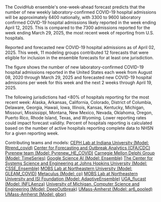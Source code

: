 The CovidHub ensemble's one-week-ahead forecast predicts that the number of new weekly laboratory-confirmed COVID-19 hospital admissions will be approximately 6400 nationally, with 3300 to 9600 laboratory confirmed COVID-19 hospital admissions likely reported in the week ending April 12, 2025. This is compared to the 7300 admissions reported for the week ending March 29, 2025, the most recent week of reporting from U.S. hospitals.

Reported and forecasted new COVID-19 hospital admissions as of April 02, 2025. This week, 11 modeling groups contributed 12 forecasts that were eligible for inclusion in the ensemble forecasts for at least one jurisdiction.

The figure shows the number of new laboratory-confirmed COVID-19 hospital admissions reported in the United States each week from August 08, 2020 through March 29, 2025 and forecasted new COVID-19 hospital admissions per week for this week and the next 2 weeks through April 19, 2025.

The following jurisdictions had <80% of hospitals reporting for the most recent week: Alaska, Arkansas, California, Colorado, District of Columbia, Delaware, Georgia, Hawaii, Iowa, Illinois, Kansas, Kentucky, Michigan, Missouri, Mississippi, Montana, New Mexico, Nevada, Oklahoma, Oregon, Puerto Rico, Rhode Island, Texas, and Wyoming. Lower reporting rates could impact forecast validity. Percent of hospitals reporting is calculated based on the number of active hospitals reporting complete data to NHSN for a given reporting week.

Contributing teams and models:
[CEPH Lab at Indiana University (Model: Rtrend_covid)](https://publichealth.indiana.edu/research/faculty-directory/profile.html?user=majelli)
[Center for Forecasting and Outbreak Analytics (CFA/CDC) Pyrenew team (Model: Pyrenew_HE_COVID)](https://github.com/cdcgov/pyrenew-hew)
[Carnegie Mellon Delphi Group (Model: TimeSeries)](https://github.com/cmu-delphi/exploration-tooling/)
[Google Science AI (Model: Ensemble)](NA)
[The Center for Systems Science and Engineering at Johns Hopkins University (Model: CSSE_Ensemble)](NA)
[MOBS Lab at Northeastern University (Model: GLEAM_COVID)](https://www.mobs-lab.org/)
[Metaculus (Model: cp)](https://www.metaculus.com/questions/30049/us-covid-hospitalization-forecasts-2024-25/)
[MOBS Lab at Northeastern University and ISI Foundation (Model: AdaptiveEnsemble)](https://www.isi.it/)
[UGA_flucast (Model: INFLAenza)](https://thefoxlab.wordpress.com/)
[University of Michigan, Computer Science and Engineering (Model: DeepOutbreak)](https://alrodri.engin.umich.edu/)
[UMass-Amherst (Model: ar6_pooled)](https://github.com/reichlab/idmodels)
[UMass-Amherst (Model: gbqr)](https://github.com/reichlab/idmodels)
